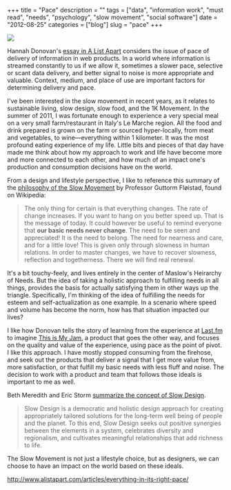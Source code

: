 +++
title = "Pace"
description = ""
tags = ["data", "information work", "must read", "needs", "psychology", "slow movement", "social software"]
date = "2012-08-25"
categories = ["blog"]
slug = "pace"
+++



  <div class="notebook-screenshot"><a href="http://www.alistapart.com/articles/everything-in-its-right-pace/"><img src="http://media.konigi.com/bluga/wt503901bbde9e1_large.jpg"/></a></div><p>Hannah Donovan's <a href="http://www.alistapart.com/articles/everything-in-its-right-pace/">essay in A List Apart</a> considers the issue of pace of delivery of information in web products. In a world where information is streamed constantly to us if we allow it, sometimes a slower pace, selective or scant data delivery, and better signal to noise is more appropriate and valuable. Context, medium, and place of use are important factors for determining delivery and pace.</p>

<p>I've been interested in the slow movement in recent years, as it relates to sustainable living, slow design, slow food, and the 1K Movement. In the summer of 2011, I was fortunate enough to experience a very special meal on a very small farm/restaurant in Italy's Le Marche region. All the food and drink prepared is grown on the farm or sourced hyper-locally, from meat and vegetables, to wine—everything within 1 kilometer. It was the most profound eating experience of my life. Little bits and pieces of that day have made me think about how my approach to work and life have become more and more connected to each other, and how much of an impact one's production and consumption decisions have on the world.</p>

<p>From a design and lifestyle perspective, I like to reference this summary of the <a href="http://en.wikipedia.org/wiki/Slow_Movement">philosophy of the Slow Movement</a> by Professor Guttorm Fløistad, found on Wikipedia:</p>

<p><blockquote>The only thing for certain is that everything changes. The rate of change increases. If you want to hang on you better speed up. That is the message of today. It could however be useful to remind everyone that <strong>our basic needs never change</strong>. The need to be seen and appreciated! It is the need to belong. The need for nearness and care, and for a little love! This is given only through slowness in human relations. In order to master changes, we have to recover slowness, reflection and togetherness. There we will find real renewal.</blockquote></p>

<p>It's a bit touchy-feely, and lives entirely in the center of Maslow's Heirarchy of Needs. But the idea of taking a holistic approach to fulfilling needs in all things, provides the basis for actually satisfying them in other ways up the triangle. Specifically, I'm thinking of the idea of fulfilling the needs for esteem and self-actualization as one example. In a scenario where speed and volume has become the norm, how has that situation impacted our lives?</p>

<p>I like how Donovan tells the story of learning from the experience at <a href="http://last.fm/">Last.fm</a> to imagine <a href="http://www.thisismyjam.com/">This is My Jam</a>, a product that goes the other way, and focuses on the quality and value of the experience, using pace as the point of pivot. I like this approach. I have mostly stopped consuming from the firehose, and seek out the products that deliver a signal that I get more value from, more satisfaction, or that fulfill my basic needs with less fluff and noise. The decision to work with a product and team that follows those ideals is important to me as well.</p>

<p>Beth Meredith and Eric Storm <a href="http://www.create-the-good-life.com/slow_design.html">summarize the concept of Slow Design</a>.</p>

<p><blockquote>Slow Design is a democratic and holistic design approach for creating appropriately tailored solutions for the long-term well being of people and the planet. To this end, Slow Design seeks out positive synergies between the elements in a system, celebrates diversity and regionalism, and cultivates meaningful relationships that add richness to life.</blockquote></p>

<p>The Slow Movement is not just a lifestyle choice, but as designers, we can choose to have an impact on the world based on these ideals.</p>

    
  <a href="http://www.alistapart.com/articles/everything-in-its-right-pace/">http://www.alistapart.com/articles/everything-in-its-right-pace/</a>
